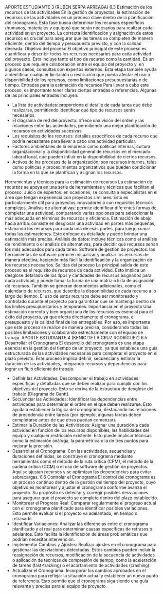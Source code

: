 APORTE ESTUDIANTE 3 (RUBEN SERPA ARREAGA)
6.3 Estimación de los recursos de las actividades
En la gestión de proyectos, la estimación de recursos de las actividades es un proceso clave dentro de la planificación del cronograma. Esta fase busca determinar los recursos específicos (humanos, materiales y equipos) que serán necesarios para realizar cada actividad en un proyecto. La correcta identificación y asignación de estos recursos es crucial para asegurar que las tareas se completen de manera eficiente, dentro del tiempo y presupuesto previsto, y con la calidad deseada.
Objetivo del proceso
El objetivo principal de este proceso es cuantificar y describir todos los recursos necesarios para cada actividad del proyecto. Esto incluye tanto el tipo de recurso como la cantidad. Es un proceso que requiere colaboración entre el equipo del proyecto y, en algunos casos, consultas con expertos externos. Esta etapa también ayuda a identificar cualquier limitación o restricción que pueda afectar el uso o disponibilidad de los recursos, como limitaciones presupuestarias o de tiempo.
Entradas para la estimación de recursos
Para llevar a cabo este proceso, es importante tener claras ciertas entradas o referencias. Algunas de las principales entradas incluyen:
-	La lista de actividades: proporciona el detalle de cada tarea que debe realizarse, permitiendo identificar qué tipo de recursos serán necesarios.
-	El diagrama de red del proyecto: ofrece una visión del orden y las relaciones entre las actividades, permitiendo una mejor planificación de recursos en actividades sucesivas.
-	Los requisitos de los recursos: detalles específicos de cada recurso que podría necesitarse para llevar a cabo una actividad particular.
-	Factores ambientales de la empresa: como políticas internas, cultura organizacional y la disponibilidad general de recursos en el mercado laboral local, que pueden influir en la disponibilidad de ciertos recursos.
-	Activos de los procesos de la organización: son recursos internos, tales como políticas y procedimientos organizativos que pueden condicionar la forma en la que se planifican y asignan los recursos.

Herramientas y técnicas para la estimación de recursos
La estimación de recursos se apoya en una serie de herramientas y técnicas que facilitan el proceso:
Juicio de expertos: en ocasiones, se consulta a especialistas en el área que tengan experiencia con proyectos similares. Esto es particularmente útil para proyectos innovadores o con requisitos técnicos complejos.
Análisis de alternativas: permite identificar diferentes formas de completar una actividad, comparando varias opciones para seleccionar la más adecuada en términos de recursos y eficiencia.
Estimación de abajo hacia arriba: consiste en desglosar una actividad en partes más pequeñas, estimando los recursos para cada una de esas partes, para luego sumar todas las estimaciones. Este enfoque es detallado y puede brindar una estimación más precisa.
Análisis de datos: incluye técnicas como el análisis de rendimiento o el análisis de alternativas, para decidir qué recursos serían los más adecuados para cada tarea.
Software de gestión de proyectos: las herramientas de software permiten visualizar y analizar los recursos de manera efectiva, haciendo más fácil la identificación y la organización de los recursos necesarios.
Salidas del proceso
La principal salida de este proceso es el requisito de recursos de cada actividad. Esto implica un desglose detallado de los tipos y cantidades de recursos asignados para cada actividad, y puede tomar la forma de una matriz o lista de asignación de recursos. También se generan documentos adicionales, como el calendario de recursos, que describe la disponibilidad de cada recurso a lo largo del tiempo.
El uso de estos recursos debe ser monitoreado y controlado durante el proyecto para garantizar que se mantenga dentro de los límites presupuestarios y temporales.
Importancia en el proyecto
Una estimación correcta y bien organizada de los recursos es esencial para el éxito del proyecto, ya que afecta directamente el cronograma, el presupuesto y la calidad final de los entregables. Por eso, es importante que este proceso se realice de manera precisa, considerando todas las posibles limitaciones y colaborando estrechamente con el equipo de trabajo.
APORTE ESTUDIANTE 4 (KENIC DE LA CRUZ RODRÍGUEZ)
6.5 Desarrollar el Cronograma
El desarrollo del cronograma es una etapa esencial en la gestión del tiempo de un proyecto, ya que establece una guía estructurada de las actividades necesarias para completar el proyecto en el plazo previsto. Este proceso implica definir, secuenciar y estimar la duración de las actividades, integrando recursos y dependencias para lograr un flujo eficiente de trabajo.
- Definir las Actividades: Descomponer el trabajo en actividades específicas y detalladas que se deben realizar para cumplir con los objetivos del proyecto. Esto se deriva de la estructura de desglose del trabajo (Diagrama de Gantt).
- Secuenciar las Actividades: Identificar las dependencias entre actividades para determinar el orden en el que deben realizarse. Esto ayuda a establecer la lógica del cronograma, destacando las relaciones de precedencia entre tareas (por ejemplo, algunas tareas deben completarse antes de que otras puedan comenzar).
- Estimar la Duración de las Actividades: Asignar una duración a cada actividad en función de los recursos disponibles, las habilidades del equipo y cualquier restricción existente. Esto puede implicar técnicas como la estimación análoga, la paramétrica o la de tres puntos para mejorar la precisión.
- Desarrollar el Cronograma: Con las actividades, secuencias y duraciones definidas, se construye el cronograma mediante herramientas como el método de la ruta crítica (CPM), el método de la cadena crítica (CCM) o el uso de software de gestión de proyectos. Aquí se ajustan recursos y se optimizan las dependencias para evitar sobrecargas.
6.6 Controlar el Cronograma
El control del cronograma es un proceso continuo dentro de la gestión del tiempo del proyecto, cuyo objetivo es monitorear y ajustar el cronograma conforme avanza el proyecto. Su propósito es detectar y corregir posibles desviaciones para asegurar que el proyecto se complete dentro del plazo establecido.
- Monitorear el Progreso Real: Comparar regularmente el progreso actual con el cronograma planificado para identificar posibles variaciones. Esto permite evaluar si el proyecto va adelantado, en tiempo o retrasado.
- Identificar Variaciones: Analizar las diferencias entre el cronograma planificado y el real para determinar causas específicas de retrasos o adelantos. Esto facilita la identificación de áreas problemáticas que podrían necesitar intervención.
- Implementar Cambios y Ajustes: Realizar ajustes en el cronograma para gestionar las desviaciones detectadas. Estos cambios pueden incluir la reasignación de recursos, modificación de la secuencia de actividades o aplicación de técnicas de compresión de tiempo, como la aceleración de tareas (fast-tracking) o el acortamiento de actividades (crashing).
- Actualizar el Cronograma: Incorporar los cambios aprobados en el cronograma para reflejar la situación actual y establecer un nuevo punto de referencia. Esto permite que el cronograma siga siendo una guía relevante y precisa para el equipo de proyecto.
